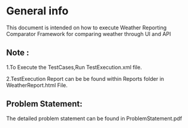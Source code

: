 # General info
This document is intended on how to execute Weather Reporting Comparator Framework for comparing weather through UI
 and API

## Note :

1.To Execute the TestCases,Run TestExecution.xml file.

2.TestExecution Report can be be found within Reports folder in WeatherReport.html File.

## Problem Statement:
The detailed problem statement can be found in ProblemStatement.pdf
